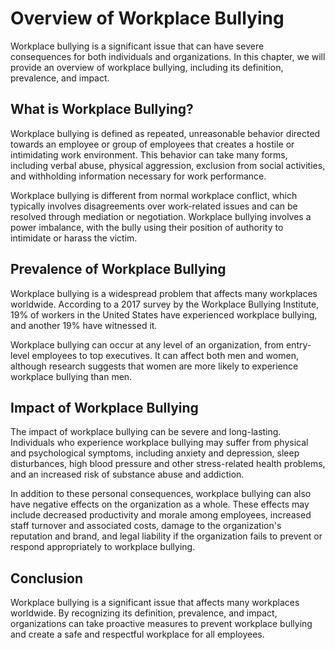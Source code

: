 # Overview of Workplace Bullying

Workplace bullying is a significant issue that can have severe consequences for both individuals and organizations. In this chapter, we will provide an overview of workplace bullying, including its definition, prevalence, and impact.

What is Workplace Bullying?
---------------------------

Workplace bullying is defined as repeated, unreasonable behavior directed towards an employee or group of employees that creates a hostile or intimidating work environment. This behavior can take many forms, including verbal abuse, physical aggression, exclusion from social activities, and withholding information necessary for work performance.

Workplace bullying is different from normal workplace conflict, which typically involves disagreements over work-related issues and can be resolved through mediation or negotiation. Workplace bullying involves a power imbalance, with the bully using their position of authority to intimidate or harass the victim.

Prevalence of Workplace Bullying
--------------------------------

Workplace bullying is a widespread problem that affects many workplaces worldwide. According to a 2017 survey by the Workplace Bullying Institute, 19% of workers in the United States have experienced workplace bullying, and another 19% have witnessed it.

Workplace bullying can occur at any level of an organization, from entry-level employees to top executives. It can affect both men and women, although research suggests that women are more likely to experience workplace bullying than men.

Impact of Workplace Bullying
----------------------------

The impact of workplace bullying can be severe and long-lasting. Individuals who experience workplace bullying may suffer from physical and psychological symptoms, including anxiety and depression, sleep disturbances, high blood pressure and other stress-related health problems, and an increased risk of substance abuse and addiction.

In addition to these personal consequences, workplace bullying can also have negative effects on the organization as a whole. These effects may include decreased productivity and morale among employees, increased staff turnover and associated costs, damage to the organization's reputation and brand, and legal liability if the organization fails to prevent or respond appropriately to workplace bullying.

Conclusion
----------

Workplace bullying is a significant issue that affects many workplaces worldwide. By recognizing its definition, prevalence, and impact, organizations can take proactive measures to prevent workplace bullying and create a safe and respectful workplace for all employees.
